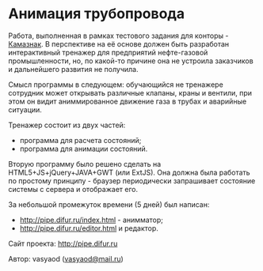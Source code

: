 Анимация трубопровода
=====================

Работа, выполненная в рамках тестового задания для конторы - [Камазнак](http://www.kamaznak.ru/uslugi/maketi).
В перспективе на её основе должен быть разработан интерактивный тренажер 
для предприятий нефте-газовой промышленности, но, по какой-то причине она 
не устроила заказчиков и дальнейшего развития не получила.

Смысл программы в следующем: обучающийся не тренажере сотрудник может открывать 
различные клапаны, краны и вентили, при этом он видит аниммированное движение 
газа в трубах и аварийные ситуации. 

Тренажер состоит из двух частей:
 * программа для расчета состояний;
 * программа для анимации состояний.

Вторую программу было решено сделать на HTML5+JS+jQuery+JAVA+GWT (или ExtJS). 
Она должна была работать по простому принципу - браузер периодически 
запрашивает состояние системы с сервера и отображает его.

За небольшой промежуток времени (5 дней) был написан:
 * http://pipe.difur.ru/index.html - анимматор;
 * http://pipe.difur.ru/editor.html и редактор.

Сайт проекта: http://pipe.difur.ru

Автор: vasyaod (vasyaod@mail.ru)